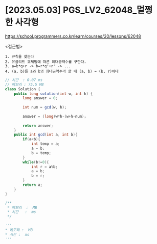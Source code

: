 #   [2023.05.03] PGS_LV2_62048_멀쩡한 사각형
https://school.programmers.co.kr/learn/courses/30/lessons/62048

<접근법>

```
1. 규칙을 찾는다
2. 유클리드 호제법에 따른 최대공약수를 구한다.
3. a=b*q+r -> b=r*q'+r' -> ...
4. (a, b)를 a와 b의 최대공약수라 할 때 (a, b) = (b, r)이다
```




```java
// 시간  : 0.07 ms
// 메모리 : 75.5 MB
class Solution {
    public long solution(int w, int h) {
        long answer = 0;
        
        int num = gcd(w, h);
        
        answer = (long)w*h-(w+h-num);
        
        return answer;
    }
    public int gcd(int a, int b){
        if(a<b){
            int temp = a;
            a = b;
            b = temp;
        }
        while(b!=0){
            int r = a%b;
            a = b;
            b = r;
        }
        return a;
    }
}
```



```js
/**
 * 메모리  :  MB
 * 시간   :  ms
 */
```




```python
'''
* 메모리 :  MB
* 시간 :  ms
'''
```
